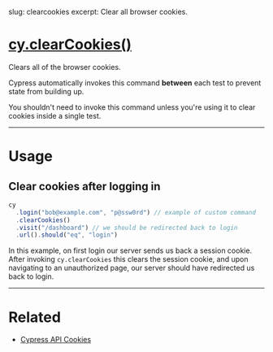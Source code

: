 slug: clearcookies
excerpt: Clear all browser cookies.

# [cy.clearCookies()](#usage)

Clears all of the browser cookies.

Cypress automatically invokes this command **between** each test to prevent state from building up.

You shouldn't need to invoke this command unless you're using it to clear cookies inside a single test.

***

# Usage

## Clear cookies after logging in

```javascript
cy
  .login("bob@example.com", "p@ssw0rd") // example of custom command
  .clearCookies()
  .visit("/dashboard") // we should be redirected back to login
  .url().should("eq", "login")
```

In this example, on first login our server sends us back a session cookie. After invoking `cy.clearCookies` this clears the session cookie, and upon navigating to an unauthorized page, our server should have redirected us back to login.

***

# Related

- [Cypress API Cookies](https://on.cypress.io/api/cookies)